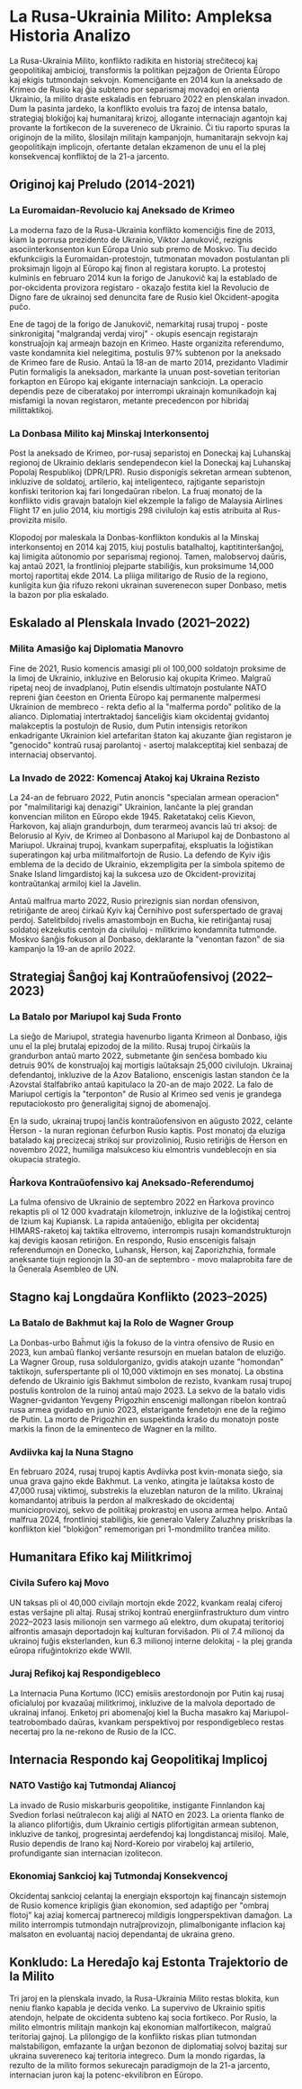 # La Rusa-Ukrainia Milito: Ampleksa Historia Analizo

La Rusa-Ukrainia Milito, konflikto radikita en historiaj streĉitecoj kaj geopolitikaj ambicioj,
transformis la politikan pejzaĝon de Orienta Eŭropo kaj ekigis tutmondajn sekvojn. Komenciĝante en
2014 kun la aneksado de Krimeo de Rusio kaj ĝia subteno por separismaj movadoj en orienta Ukrainio,
la milito draste eskaladis en februaro 2022 en plenskalan invadon. Dum la pasinta jardeko, la
konflikto evoluis tra fazoj de intensa batalo, strategiaj blokiĝoj kaj humanitaraj krizoj, allogante
internaciajn agantojn kaj provante la fortikecon de la suvereneco de Ukrainio. Ĉi tiu raporto spuras
la originojn de la milito, ŝlosilajn militajn kampanjojn, humanitarajn sekvojn kaj geopolitikajn
implicojn, ofertante detalan ekzamenon de unu el la plej konsekvencaj konfliktoj de la 21-a
jarcento.

## Originoj kaj Preludo (2014-2021)

### La Euromaidan-Revolucio kaj Aneksado de Krimeo

La moderna fazo de la Rusa-Ukrainia konflikto komenciĝis fine de 2013, kiam la porrusa prezidento de
Ukrainio, Viktor Janukoviĉ, rezignis asociinterkonsenton kun Eŭropa Unio sub premo de Moskvo. Tiu
decido ekfunkciigis la Euromaidan-protestojn, tutmonatan movadon postulantan pli proksimajn ligojn
al Eŭropo kaj finon al registara korupto. La protestoj kulminis en februaro 2014 kun la forigo de
Janukoviĉ kaj la establado de por-okcidenta provizora registaro - okazaĵo festita kiel la Revolucio
de Digno fare de ukrainoj sed denuncita fare de Rusio kiel Okcident-apogita puĉo.

Ene de tagoj de la forigo de Janukoviĉ, nemarkitaj rusaj trupoj - poste sinkronigitaj "malgrandaj
verdaj viroj" - okupis esencajn registarajn konstruaĵojn kaj armeajn bazojn en Krimeo. Haste
organizita referendumo, vaste kondamnita kiel nelegitima, postulis 97% subtenon por la aneksado de
Krimeo fare de Rusio. Antaŭ la 18-an de marto 2014, prezidanto Vladimir Putin formaligis la
aneksadon, markante la unuan post-sovetian teritorian forkapton en Eŭropo kaj ekigante internaciajn
sankciojn. La operacio dependis peze de ciberatakoj por interrompi ukrainajn komunikadojn kaj
misfamigi la novan registaron, metante precedencon por hibridaj milittaktikoj.

### La Donbasa Milito kaj Minskaj Interkonsentoj

Post la aneksado de Krimeo, por-rusaj separistoj en Doneckaj kaj Luhanskaj regionoj de Ukrainio
deklaris sendependecon kiel la Doneckaj kaj Luhanskaj Popolaj Respublikoj (DPR/LPR). Rusio
disponigis sekretan armean subtenon, inkluzive de soldatoj, artilerio, kaj inteligenteco, rajtigante
separistojn konfiski teritorion kaj fari longedaŭran ribelon. La fruaj monatoj de la konflikto vidis
gravajn batalojn kiel ekzemple la faligo de Malaysia Airlines Flight 17 en julio 2014, kiu mortigis
298 civilulojn kaj estis atribuita al Rus-provizita misilo.

Klopodoj por maleskala la Donbas-konflikton kondukis al la Minskaj interkonsentoj en 2014 kaj 2015,
kiuj postulis batalhaltoj, kaptitinterŝanĝoj, kaj limigita aŭtonomio por separismaj regionoj. Tamen,
malobservoj daŭris, kaj antaŭ 2021, la frontlinioj plejparte stabiliĝis, kun proksimume 14,000
mortoj raportitaj ekde 2014. La pliiga militarigo de Rusio de la regiono, kunligita kun ĝia rifuzo
rekoni ukrainan suverenecon super Donbaso, metis la bazon por plia eskalado.

## Eskalado al Plenskala Invado (2021–2022)

### Milita Amasiĝo kaj Diplomatia Manovro

Fine de 2021, Rusio komencis amasigi pli ol 100,000 soldatojn proksime de la limoj de Ukrainio,
inkluzive en Belorusio kaj okupita Krimeo. Malgraŭ ripetaj neoj de invadplanoj, Putin elsendis
ultimatojn postulante NATO repreni ĝian ĉeeston en Orienta Eŭropo kaj permanente malpermesi
Ukrainion de membreco - rekta defio al la "malferma pordo" politiko de la alianco. Diplomatiaj
intertraktadoj ŝanceliĝis kiam okcidentaj gvidantoj malakceptis la postulojn de Rusio, dum Putin
intensigis retorikon enkadrigante Ukrainion kiel artefaritan ŝtaton kaj akuzante ĝian registaron je
"genocido" kontraŭ rusaj parolantoj - asertoj malakceptitaj kiel senbazaj de internaciaj
observantoj.

### La Invado de 2022: Komencaj Atakoj kaj Ukraina Rezisto

La 24-an de februaro 2022, Putin anoncis "specialan armean operacion" por "malmilitarigi kaj
denazigi" Ukrainion, lanĉante la plej grandan konvencian militon en Eŭropo ekde 1945. Raketatakoj
celis Kievon, Ĥarkovon, kaj aliajn grandurbojn, dum terarmeoj avancis laŭ tri aksoj: de Belorusio al
Kyiv, de Krimeo al Donbasono al Mariupol kaj de Donbastono al Mariupol. Ukrainaj trupoj, kvankam
superpafitaj, ekspluatis la loĝistikan superatingon kaj urba militmalfortojn de Rusio. La defendo de
Kyiv iĝis emblema de la decido de Ukrainio, ekzempligita per la simbola spitemo de Snake Island
limgardistoj kaj la sukcesa uzo de Okcident-provizitaj kontraŭtankaj armiloj kiel la Javelin.

Antaŭ malfrua marto 2022, Rusio prirezignis sian nordan ofensivon, retiriĝante de areoj ĉirkaŭ Kyiv
kaj Ĉernihivo post suferspertado de gravaj perdoj. Satelitbildoj rivelis amastombojn en Bucha, kie
retiriĝantaj rusaj soldatoj ekzekutis centojn da civiluloj - militkrimo kondamnita tutmonde. Moskvo
ŝanĝis fokuson al Donbaso, deklarante la "venontan fazon" de sia kampanjo la 19-an de aprilo 2022.

## Strategiaj Ŝanĝoj kaj Kontraŭofensivoj (2022–2023)

### La Batalo por Mariupol kaj Suda Fronto

La sieĝo de Mariupol, strategia havenurbo liganta Krimeon al Donbaso, iĝis unu el la plej brutalaj
epizodoj de la milito. Rusaj trupoj ĉirkaŭis la grandurbon antaŭ marto 2022, submetante ĝin senĉesa
bombado kiu detruis 90% de konstruaĵoj kaj mortigis laŭtaksajn 25,000 civilulojn. Ukrainaj
defendantoj, inkluzive de la Azov Bataliono, enscenigis lastan standon ĉe la Azovstal ŝtalfabriko
antaŭ kapitulaco la 20-an de majo 2022. La falo de Mariupol certigis la "terponton" de Rusio al
Krimeo sed venis je grandega reputaciokosto pro ĝeneraligitaj signoj de abomenaĵoj.

En la sudo, ukrainaj trupoj lanĉis kontraŭofensivon en aŭgusto 2022, celante Ĥerson - la nuran
regionan ĉefurbon Rusio kaptis. Post monatoj da eluziga batalado kaj precizecaj strikoj sur
provizolinioj, Rusio retiriĝis de Ĥerson en novembro 2022, humiliga malsukceso kiu elmontris
vundeblecojn en sia okupacia strategio.

### Ĥarkova Kontraŭofensivo kaj Aneksado-Referendumoj

La fulma ofensivo de Ukrainio de septembro 2022 en Ĥarkova provinco rekaptis pli ol 12 000
kvadratajn kilometrojn, inkluzive de la loĝistikaj centroj de Izium kaj Kupiansk. La rapida
antaŭeniĝo, ebligita per okcidentaj HIMARS-raketoj kaj taktika eltrovemo, interrompis rusajn
komandstrukturojn kaj devigis kaosan retiriĝon. En respondo, Rusio enscenigis falsajn referendumojn
en Donecko, Luhansk, Ĥerson, kaj Zaporizhzhia, formale aneksante tiujn regionojn la 30-an de
septembro - movo malaprobita fare de la Ĝenerala Asembleo de UN.

## Stagno kaj Longdaŭra Konflikto (2023–2025)

### La Batalo de Bakhmut kaj la Rolo de Wagner Group

La Donbas-urbo Baĥmut iĝis la fokuso de la vintra ofensivo de Rusio en 2023, kun ambaŭ flankoj
verŝante resursojn en muelan batalon de eluziĝo. La Wagner Group, rusa soldulorganizo, gvidis
atakojn uzante "homondan" taktikojn, suferspertante pli ol 10,000 viktimojn en ses monatoj. La
obstina defendo de Ukrainio igis Bakhmut simbolon de rezisto, kvankam rusaj trupoj postulis
kontrolon de la ruinoj antaŭ majo 2023. La sekvo de la batalo vidis Wagner-gvidanton Yevgeny
Prigozhin enscenigi mallongan ribelon kontraŭ rusa armea gvidado en junio 2023, elstarigante
fendetojn ene de la reĝimo de Putin. La morto de Prigozhin en suspektinda kraŝo du monatojn poste
markis la finon de la eminenteco de Wagner en la milito.

### Avdiivka kaj la Nuna Stagno

En februaro 2024, rusaj trupoj kaptis Avdiivka post kvin-monata sieĝo, sia unua grava gajno ekde
Bakhmut. La venko, atingita je laŭtaksa kosto de 47,000 rusaj viktimoj, substrekis la eluzeblan
naturon de la milito. Ukrainaj komandantoj atribuis la perdon al malkreskado de okcidentaj
municioprovizoj, sekvo de politikaj prokrastoj en usona armea helpo. Antaŭ malfrua 2024, frontlinioj
stabiliĝis, kie generalo Valery Zaluzhny priskribas la konflikton kiel "blokiĝon" rememorigan pri
1-mondmilito tranĉea milito.

## Humanitara Efiko kaj Militkrimoj

### Civila Sufero kaj Movo

UN taksas pli ol 40,000 civilajn mortojn ekde 2022, kvankam realaj ciferoj estas verŝajne pli altaj.
Rusaj strikoj kontraŭ energiinfrastrukturo dum vintro 2022–2023 lasis milionojn sen varmego aŭ
elektro, dum okupataj teritorioj alfrontis amasajn deportadojn kaj kulturan forviŝadon. Pli ol 7.4
milionoj da ukrainoj fuĝis eksterlanden, kun 6.3 milionoj interne delokitaj - la plej granda eŭropa
rifuĝintokrizo ekde WWII.

### Juraj Refikoj kaj Respondigebleco

La Internacia Puna Kortumo (ICC) emisiis arestordonojn por Putin kaj rusaj oficialuloj por kvazaŭaj
militkrimoj, inkluzive de la malvola deportado de ukrainaj infanoj. Enketoj pri abomenaĵoj kiel la
Bucha masakro kaj Mariupol-teatrobombado daŭras, kvankam perspektivoj por respondigebleco restas
necertaj pro la ne-rekono de Rusio de la ICC.

## Internacia Respondo kaj Geopolitikaj Implicoj

### NATO Vastiĝo kaj Tutmondaj Aliancoj

La invado de Rusio miskarburis geopolitike, instigante Finnlandon kaj Svedion forlasi neŭtralecon
kaj aliĝi al NATO en 2023. La orienta flanko de la alianco plifortiĝis, dum Ukrainio certigis
plifortigitan armean subtenon, inkluzive de tankoj, progresintaj aerdefendoj kaj longdistancaj
misiloj. Male, Rusio dependis de Irano kaj Nord-Koreio por virabeloj kaj artilerio, profundigante
sian internacian izolitecon.

### Ekonomiaj Sankcioj kaj Tutmondaj Konsekvencoj

Okcidentaj sankcioj celantaj la energiajn eksportojn kaj financajn sistemojn de Rusio komence
kripligis ĝian ekonomion, sed adaptiĝo per "ombraj flotoj" kaj aziaj komercaj partnerecoj mildigis
longperspektivan damaĝon. La milito interrompis tutmondajn nutraĵprovizojn, plimalbonigante
inflacion kaj malsaton en evoluantaj nacioj dependantaj de ukraina greno.

## Konkludo: La Heredaĵo kaj Estonta Trajektorio de la Milito

Tri jaroj en la plenskala invado, la Rusa-Ukrainia Milito restas blokita, kun neniu flanko kapabla
je decida venko. La supervivo de Ukrainio spitis atendojn, helpate de okcidenta subteno kaj socia
fortikeco. Por Rusio, la milito elmontris militajn mankojn kaj ekonomian malfortikecon, malgraŭ
teritoriaj gajnoj. La plilongigo de la konflikto riskas plian tutmondan malstabiligon, emfazante la
urĝan bezonon de diplomatiaj solvoj bazitaj sur ukraina suvereneco kaj teritoria integreco. Dum la
mondo rigardas, la rezulto de la milito formos sekurecajn paradigmojn de la 21-a jarcento,
internacian juron kaj la potenc-ekvilibron en Eŭropo.
